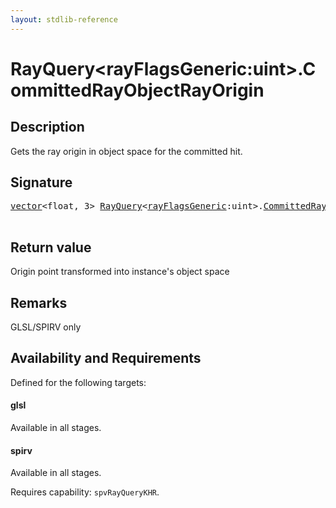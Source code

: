 ```yaml
---
layout: stdlib-reference
---
```


# RayQuery\<rayFlagsGeneric:uint\>\.CommittedRayObjectRayOrigin

## Description

Gets the ray origin in object space for the committed hit.



## Signature 

<pre>
<a href="../vector/index.html" class="code_type">vector</a>&lt;<span class="code_keyword">float</span>, 3&gt; <a href="index.html" class="code_type">RayQuery</a>&lt;<a href="index.html#decl-rayFlagsGeneric" class="code_var">rayFlagsGeneric</a>:<span class="code_keyword">uint</span>&gt;.<a href="committedrayobjectrayorigin-09cil.html">CommittedRayObjectRayOrigin</a>();

</pre>

## Return value
Origin point transformed into instance's object space

## Remarks
GLSL/SPIRV only


## Availability and Requirements

Defined for the following targets:

#### glsl
Available in all stages.

#### spirv
Available in all stages.

Requires capability: `spvRayQueryKHR`.


